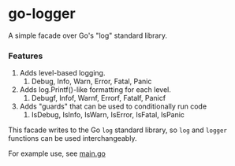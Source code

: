 # go-logger

A simple facade over Go's "log" standard library.

### Features

1. Adds level-based logging.
   1. Debug, Info, Warn, Error, Fatal, Panic 
1. Adds log.Printf()-like formatting for each level.
   1. Debugf, Infof, Warnf, Errorf, Fatalf, Panicf
1. Adds "guards" that can be used to conditionally run code
   1. IsDebug, IsInfo, IsWarn, IsError, IsFatal, IsPanic

This facade writes to the Go `log` standard library,
so `log` and `logger` functions can be used interchangeably.

For example use, see [main.go](main.go)